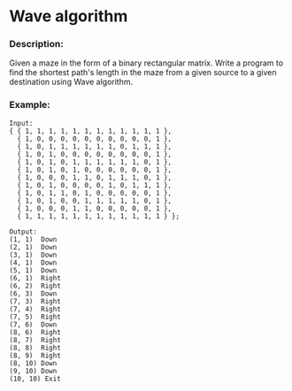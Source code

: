 # Wave algorithm

### Description:

Given a maze in the form of a binary rectangular matrix. Write a program to find the shortest path's length in the maze from a given source to a given destination using Wave algorithm.

### Example:

```
Input:
{ { 1, 1, 1, 1, 1, 1, 1, 1, 1, 1, 1, 1 },
  { 1, 0, 0, 0, 0, 0, 0, 0, 0, 0, 0, 1 },
  { 1, 0, 1, 1, 1, 1, 1, 1, 0, 1, 1, 1 },
  { 1, 0, 1, 0, 0, 0, 0, 0, 0, 0, 0, 1 },
  { 1, 0, 1, 0, 1, 1, 1, 1, 1, 1, 0, 1 },
  { 1, 0, 1, 0, 1, 0, 0, 0, 0, 0, 0, 1 },
  { 1, 0, 0, 0, 1, 1, 0, 1, 1, 1, 0, 1 },
  { 1, 0, 1, 0, 0, 0, 0, 1, 0, 1, 1, 1 },
  { 1, 0, 1, 1, 0, 1, 0, 0, 0, 0, 0, 1 },
  { 1, 0, 1, 0, 0, 1, 1, 1, 1, 1, 0, 1 },
  { 1, 0, 0, 0, 1, 1, 0, 0, 0, 0, 0, 1 },
  { 1, 1, 1, 1, 1, 1, 1, 1, 1, 1, 1, 1 } };
 
Output:
(1, 1)	Down
(2, 1)	Down
(3, 1)	Down
(4, 1)	Down
(5, 1)	Down
(6, 1)	Right
(6, 2)	Right
(6, 3)	Down
(7, 3)	Right
(7, 4)	Right
(7, 5)	Right
(7, 6)	Down
(8, 6)	Right
(8, 7)	Right
(8, 8)	Right
(8, 9)	Right
(8, 10)	Down
(9, 10)	Down
(10, 10) Exit
```

